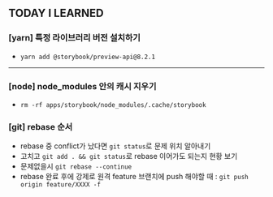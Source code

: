 ## TODAY I LEARNED

### [yarn] 특정 라이브러리 버전 설치하기

- `yarn add @storybook/preview-api@8.2.1`

---

### [node] node_modules 안의 캐시 지우기

- `rm -rf apps/storybook/node_modules/.cache/storybook`

### [git] rebase 순서

- rebase 중 conflict가 났다면 `git status`로 문제 위치 알아내기
- 고치고 `git add . && git status`로 rebase 이어가도 되는지 현황 보기
- 문제없을시 `git rebase --continue`
- rebase 완료 후에 강제로 원격 feature 브랜치에 push 해야할 때 : `git push origin feature/XXXX -f`
